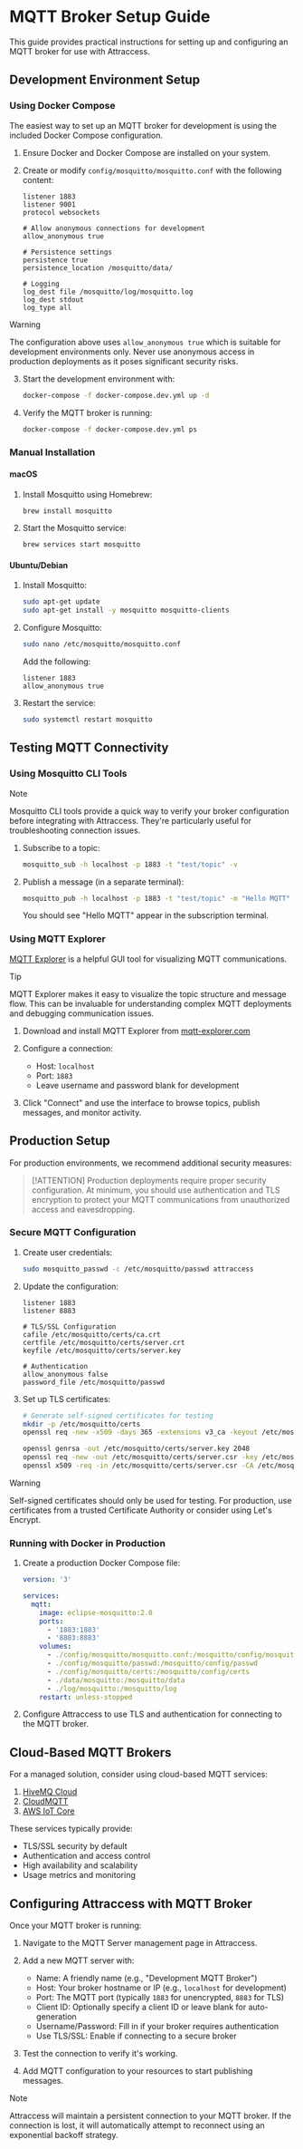 # MQTT Broker Setup Guide

This guide provides practical instructions for setting up and configuring an MQTT broker for use with Attraccess.

## Development Environment Setup

### Using Docker Compose

The easiest way to set up an MQTT broker for development is using the included Docker Compose configuration.

1. Ensure Docker and Docker Compose are installed on your system.

2. Create or modify `config/mosquitto/mosquitto.conf` with the following content:

   ```
   listener 1883
   listener 9001
   protocol websockets

   # Allow anonymous connections for development
   allow_anonymous true

   # Persistence settings
   persistence true
   persistence_location /mosquitto/data/

   # Logging
   log_dest file /mosquitto/log/mosquitto.log
   log_dest stdout
   log_type all
   ```

> [!WARNING]
> The configuration above uses `allow_anonymous true` which is suitable for development environments only. Never use anonymous access in production deployments as it poses significant security risks.

3. Start the development environment with:

   ```bash
   docker-compose -f docker-compose.dev.yml up -d
   ```

4. Verify the MQTT broker is running:

   ```bash
   docker-compose -f docker-compose.dev.yml ps
   ```

### Manual Installation

#### macOS

1. Install Mosquitto using Homebrew:

   ```bash
   brew install mosquitto
   ```

2. Start the Mosquitto service:

   ```bash
   brew services start mosquitto
   ```

#### Ubuntu/Debian

1. Install Mosquitto:

   ```bash
   sudo apt-get update
   sudo apt-get install -y mosquitto mosquitto-clients
   ```

2. Configure Mosquitto:

   ```bash
   sudo nano /etc/mosquitto/mosquitto.conf
   ```

   Add the following:

   ```
   listener 1883
   allow_anonymous true
   ```

3. Restart the service:

   ```bash
   sudo systemctl restart mosquitto
   ```

## Testing MQTT Connectivity

### Using Mosquitto CLI Tools

> [!NOTE]
> Mosquitto CLI tools provide a quick way to verify your broker configuration before integrating with Attraccess. They're particularly useful for troubleshooting connection issues.

1. Subscribe to a topic:

   ```bash
   mosquitto_sub -h localhost -p 1883 -t "test/topic" -v
   ```

2. Publish a message (in a separate terminal):

   ```bash
   mosquitto_pub -h localhost -p 1883 -t "test/topic" -m "Hello MQTT"
   ```

   You should see "Hello MQTT" appear in the subscription terminal.

### Using MQTT Explorer

[MQTT Explorer](https://mqtt-explorer.com/) is a helpful GUI tool for visualizing MQTT communications.

> [!TIP]
> MQTT Explorer makes it easy to visualize the topic structure and message flow. This can be invaluable for understanding complex MQTT deployments and debugging communication issues.

1. Download and install MQTT Explorer from [mqtt-explorer.com](https://mqtt-explorer.com/)

2. Configure a connection:

   - Host: `localhost`
   - Port: `1883`
   - Leave username and password blank for development

3. Click "Connect" and use the interface to browse topics, publish messages, and monitor activity.

## Production Setup

For production environments, we recommend additional security measures:

> [!ATTENTION]
> Production deployments require proper security configuration. At minimum, you should use authentication and TLS encryption to protect your MQTT communications from unauthorized access and eavesdropping.

### Secure MQTT Configuration

1. Create user credentials:

   ```bash
   sudo mosquitto_passwd -c /etc/mosquitto/passwd attraccess
   ```

2. Update the configuration:

   ```
   listener 1883
   listener 8883

   # TLS/SSL Configuration
   cafile /etc/mosquitto/certs/ca.crt
   certfile /etc/mosquitto/certs/server.crt
   keyfile /etc/mosquitto/certs/server.key

   # Authentication
   allow_anonymous false
   password_file /etc/mosquitto/passwd
   ```

3. Set up TLS certificates:

   ```bash
   # Generate self-signed certificates for testing
   mkdir -p /etc/mosquitto/certs
   openssl req -new -x509 -days 365 -extensions v3_ca -keyout /etc/mosquitto/certs/ca.key -out /etc/mosquitto/certs/ca.crt

   openssl genrsa -out /etc/mosquitto/certs/server.key 2048
   openssl req -new -out /etc/mosquitto/certs/server.csr -key /etc/mosquitto/certs/server.key
   openssl x509 -req -in /etc/mosquitto/certs/server.csr -CA /etc/mosquitto/certs/ca.crt -CAkey /etc/mosquitto/certs/ca.key -CAcreateserial -out /etc/mosquitto/certs/server.crt -days 365
   ```

> [!WARNING]
> Self-signed certificates should only be used for testing. For production, use certificates from a trusted Certificate Authority or consider using Let's Encrypt.

### Running with Docker in Production

1. Create a production Docker Compose file:

   ```yaml
   version: '3'

   services:
     mqtt:
       image: eclipse-mosquitto:2.0
       ports:
         - '1883:1883'
         - '8883:8883'
       volumes:
         - ./config/mosquitto/mosquitto.conf:/mosquitto/config/mosquitto.conf
         - ./config/mosquitto/passwd:/mosquitto/config/passwd
         - ./config/mosquitto/certs:/mosquitto/config/certs
         - ./data/mosquitto:/mosquitto/data
         - ./log/mosquitto:/mosquitto/log
       restart: unless-stopped
   ```

2. Configure Attraccess to use TLS and authentication for connecting to the MQTT broker.

## Cloud-Based MQTT Brokers

For a managed solution, consider using cloud-based MQTT services:

1. [HiveMQ Cloud](https://www.hivemq.com/mqtt-cloud-broker/)
2. [CloudMQTT](https://www.cloudmqtt.com/)
3. [AWS IoT Core](https://aws.amazon.com/iot-core/)

These services typically provide:

- TLS/SSL security by default
- Authentication and access control
- High availability and scalability
- Usage metrics and monitoring

## Configuring Attraccess with MQTT Broker

Once your MQTT broker is running:

1. Navigate to the MQTT Server management page in Attraccess.

2. Add a new MQTT server with:

   - Name: A friendly name (e.g., "Development MQTT Broker")
   - Host: Your broker hostname or IP (e.g., `localhost` for development)
   - Port: The MQTT port (typically `1883` for unencrypted, `8883` for TLS)
   - Client ID: Optionally specify a client ID or leave blank for auto-generation
   - Username/Password: Fill in if your broker requires authentication
   - Use TLS/SSL: Enable if connecting to a secure broker

3. Test the connection to verify it's working.

4. Add MQTT configuration to your resources to start publishing messages.

> [!NOTE]
> Attraccess will maintain a persistent connection to your MQTT broker. If the connection is lost, it will automatically attempt to reconnect using an exponential backoff strategy.
